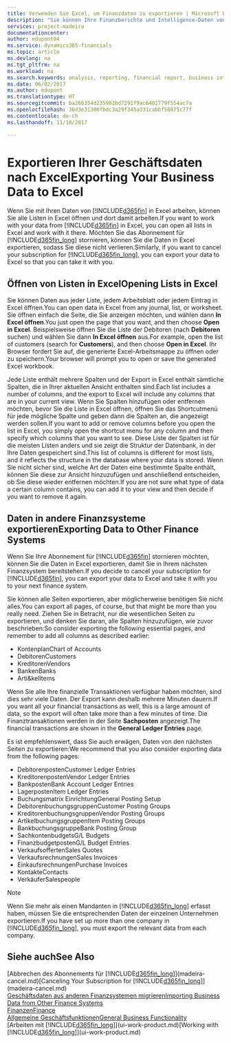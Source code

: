 ```yaml
---
title: Verwenden Sie Excel, um Finanzdaten zu exportieren | Microsoft Docs
description: "Sie können Ihre Finanzberichte und Intelligence-Daten von Dynamics 365 Business edition in Excel exportieren, oder Ihre Financials Daten in Excel öffnen."
services: project-madeira
documentationcenter: 
author: edupont04
ms.service: dynamics365-financials
ms.topic: article
ms.devlang: na
ms.tgt_pltfrm: na
ms.workload: na
ms.search.keywords: analysis, reporting, financial report, business intelligence, BI, Excel
ms.date: 06/02/2017
ms.author: edupont
ms.translationtype: HT
ms.sourcegitcommit: ba26b354d235981bd7291f9ac6402779f554ac7a
ms.openlocfilehash: 36d3e31300fbdc3a29f345a331cabbf50875c77f
ms.contentlocale: de-ch
ms.lasthandoff: 11/10/2017

---
```

# <a name="exporting-your-business-data-to-excel"></a><span data-ttu-id="90084-103">Exportieren Ihrer Geschäftsdaten nach Excel</span><span class="sxs-lookup"><span data-stu-id="90084-103">Exporting Your Business Data to Excel</span></span>
<span data-ttu-id="90084-104">Wenn Sie mit Ihren Daten von [!INCLUDE[d365fin](includes/d365fin_md.md)] in Excel arbeiten, können Sie alle Listen in Excel öffnen und dort damit arbeiten.</span><span class="sxs-lookup"><span data-stu-id="90084-104">If you want to work with your data from [!INCLUDE[d365fin](includes/d365fin_md.md)] in Excel, you can open all lists in Excel and work with it there.</span></span> <span data-ttu-id="90084-105">Möchten Sie das Abonnement für [!INCLUDE[d365fin_long](includes/d365fin_long_md.md)] stornieren, können Sie die Daten in Excel exportieren, sodass Sie diese nicht verlieren.</span><span class="sxs-lookup"><span data-stu-id="90084-105">Similarly, if you want to cancel your subscription for [!INCLUDE[d365fin_long](includes/d365fin_long_md.md)], you can export your data to Excel so that you can take it with you.</span></span>

## <a name="opening-lists-in-excel"></a><span data-ttu-id="90084-106">Öffnen von Listen in Excel</span><span class="sxs-lookup"><span data-stu-id="90084-106">Opening Lists in Excel</span></span>
<span data-ttu-id="90084-107">Sie können Daten aus jeder Liste, jedem Arbeitsblatt oder jedem Eintrag in Excel öffnen.</span><span class="sxs-lookup"><span data-stu-id="90084-107">You can open data in Excel from any journal, list, or worksheet.</span></span> <span data-ttu-id="90084-108">Sie öffnen einfach die Seite, die Sie anzeigen möchten, und wählen dann **In Excel öffnen**.</span><span class="sxs-lookup"><span data-stu-id="90084-108">You just open the page that you want, and then choose **Open in Excel**.</span></span> <span data-ttu-id="90084-109">Beispielsweise öffnen Sie die Liste der Debitoren (nach **Debitoren** suchen) und wählen Sie dann **In Excel öffnen** aus.</span><span class="sxs-lookup"><span data-stu-id="90084-109">For example, open the list of customers (search for **Customers**), and then choose **Open in Excel**.</span></span> <span data-ttu-id="90084-110">Ihr Browser fordert Sie auf, die generierte Excel-Arbeitsmappe zu öffnen oder zu speichern.</span><span class="sxs-lookup"><span data-stu-id="90084-110">Your browser will prompt you to open or save the generated Excel workbook.</span></span>  

<span data-ttu-id="90084-111">Jede Liste enthält mehrere Spalten und der Export in Excel enthält sämtliche Spalten, die in Ihrer aktuellen Ansicht enthalten sind.</span><span class="sxs-lookup"><span data-stu-id="90084-111">Each list includes a number of columns, and the export to Excel will include any columns that are in your current view.</span></span> <span data-ttu-id="90084-112">Wenn Sie Spalten hinzufügen oder entfernen möchten, bevor Sie die Liste in Excel öffnen, öffnen Sie das Shortcutmenü für jede mögliche Spalte und geben dann die Spalten an, die angezeigt werden sollen.</span><span class="sxs-lookup"><span data-stu-id="90084-112">If you want to add or remove columns before you open the list in Excel, you simply open the shortcut menu for any column and then specify which columns that you want to see.</span></span> <span data-ttu-id="90084-113">Diese Liste der Spalten ist für die meisten Listen anders und sie zeigt die Struktur der Datenbank, in der Ihre Daten gespeichert sind.</span><span class="sxs-lookup"><span data-stu-id="90084-113">This list of columns is different for most lists, and it reflects the structure in the database where your data is stored.</span></span> <span data-ttu-id="90084-114">Wenn Sie nicht sicher sind, welche Art der Daten eine bestimmte Spalte enthält, können Sie diese zur Ansicht hinzuzufügen und anschließend entscheiden, ob Sie diese wieder entfernen möchten.</span><span class="sxs-lookup"><span data-stu-id="90084-114">If you are not sure what type of data a certain column contains, you can add it to your view and then decide if you want to remove it again.</span></span>  

## <a name="exporting-data-to-other-finance-systems"></a><span data-ttu-id="90084-115">Daten in andere Finanzsysteme exportieren</span><span class="sxs-lookup"><span data-stu-id="90084-115">Exporting Data to Other Finance Systems</span></span>
<span data-ttu-id="90084-116">Wenn Sie Ihre Abonnement für [!INCLUDE[d365fin](includes/d365fin_md.md)] stornieren möchten, können Sie die Daten in Excel exportieren, damit Sie in Ihrem nächsten Finanzsystem bereitstehen.</span><span class="sxs-lookup"><span data-stu-id="90084-116">If you decide to cancel your subscription for [!INCLUDE[d365fin](includes/d365fin_md.md)], you can export your data to Excel and take it with you to your next finance system.</span></span>  

<span data-ttu-id="90084-117">Sie können alle Seiten exportieren, aber möglicherweise benötigen Sie nicht alles.</span><span class="sxs-lookup"><span data-stu-id="90084-117">You can export all pages, of course, but that might be more than you really need.</span></span> <span data-ttu-id="90084-118">Ziehen Sie in Betracht, nur die wesentlichen Seiten zu exportieren, und denken Sie daran, alle Spalten hinzuzufügen, wie zuvor beschrieben:</span><span class="sxs-lookup"><span data-stu-id="90084-118">So consider exporting the following essential pages, and remember to add all columns as described earlier:</span></span>  

* <span data-ttu-id="90084-119">Kontenplan</span><span class="sxs-lookup"><span data-stu-id="90084-119">Chart of Accounts</span></span>  
* <span data-ttu-id="90084-120">Debitoren</span><span class="sxs-lookup"><span data-stu-id="90084-120">Customers</span></span>  
* <span data-ttu-id="90084-121">Kreditoren</span><span class="sxs-lookup"><span data-stu-id="90084-121">Vendors</span></span>  
* <span data-ttu-id="90084-122">Banken</span><span class="sxs-lookup"><span data-stu-id="90084-122">Banks</span></span>  
* <span data-ttu-id="90084-123">Arti&kel</span><span class="sxs-lookup"><span data-stu-id="90084-123">Items</span></span>  

<span data-ttu-id="90084-124">Wenn Sie alle Ihre finanzielle Transaktionen verfügbar haben möchten, sind dies sehr viele Daten. Der Export kann deshalb  mehrere Minuten dauern.</span><span class="sxs-lookup"><span data-stu-id="90084-124">If you want all your financial transactions as well, this is a large amount of data, so the export will often take more than a few minutes of time.</span></span> <span data-ttu-id="90084-125">Die Finanztransaktionen werden in der Seite **Sachposten** angezeigt.</span><span class="sxs-lookup"><span data-stu-id="90084-125">The financial transactions are shown in the **General Ledger Entries** page.</span></span>  

<span data-ttu-id="90084-126">Es ist empfehlenswert, dass Sie auch erwägen, Daten von den nächsten Seiten zu exportieren:</span><span class="sxs-lookup"><span data-stu-id="90084-126">We recommend that you also consider exporting data from the following pages:</span></span>  

* <span data-ttu-id="90084-127">Debitorenposten</span><span class="sxs-lookup"><span data-stu-id="90084-127">Customer Ledger Entries</span></span>  
* <span data-ttu-id="90084-128">Kreditorenposten</span><span class="sxs-lookup"><span data-stu-id="90084-128">Vendor Ledger Entries</span></span>  
* <span data-ttu-id="90084-129">Bankposten</span><span class="sxs-lookup"><span data-stu-id="90084-129">Bank Account Ledger Entries</span></span>  
* <span data-ttu-id="90084-130">Lagerposten</span><span class="sxs-lookup"><span data-stu-id="90084-130">Item Ledger Entries</span></span>  
* <span data-ttu-id="90084-131">Buchungsmatrix Einrichtung</span><span class="sxs-lookup"><span data-stu-id="90084-131">General Posting Setup</span></span>  
* <span data-ttu-id="90084-132">Debitorenbuchungsgruppen</span><span class="sxs-lookup"><span data-stu-id="90084-132">Customer Posting Groups</span></span>  
* <span data-ttu-id="90084-133">Kreditorenbuchungsgruppen</span><span class="sxs-lookup"><span data-stu-id="90084-133">Vendor Posting Groups</span></span>  
* <span data-ttu-id="90084-134">Artikelbuchungsgruppen</span><span class="sxs-lookup"><span data-stu-id="90084-134">Item Posting Groups</span></span>  
* <span data-ttu-id="90084-135">Bankbuchungsgruppe</span><span class="sxs-lookup"><span data-stu-id="90084-135">Bank Posting Group</span></span>  
* <span data-ttu-id="90084-136">Sachkontenbudgets</span><span class="sxs-lookup"><span data-stu-id="90084-136">G/L Budgets</span></span>  
* <span data-ttu-id="90084-137">Finanzbudgetposten</span><span class="sxs-lookup"><span data-stu-id="90084-137">G/L Budget Entries</span></span>  
* <span data-ttu-id="90084-138">Verkaufsofferten</span><span class="sxs-lookup"><span data-stu-id="90084-138">Sales Quotes</span></span>  
* <span data-ttu-id="90084-139">Verkaufsrechnungen</span><span class="sxs-lookup"><span data-stu-id="90084-139">Sales Invoices</span></span>  
* <span data-ttu-id="90084-140">Einkaufsrechnungen</span><span class="sxs-lookup"><span data-stu-id="90084-140">Purchase Invoices</span></span>  
* <span data-ttu-id="90084-141">Kontakte</span><span class="sxs-lookup"><span data-stu-id="90084-141">Contacts</span></span>  
* <span data-ttu-id="90084-142">Verkäufer</span><span class="sxs-lookup"><span data-stu-id="90084-142">Salespeople</span></span>  

> [!NOTE]  
>   <span data-ttu-id="90084-143">Wenn Sie mehr als einen Mandanten in [!INCLUDE[d365fin_long](includes/d365fin_long_md.md)] erfasst haben, müssen Sie die entsprechenden Daten der einzelnen Unternehmen exportieren.</span><span class="sxs-lookup"><span data-stu-id="90084-143">If you have set up more than one company in [!INCLUDE[d365fin_long](includes/d365fin_long_md.md)], you must export the relevant data from each company.</span></span>

## <a name="see-also"></a><span data-ttu-id="90084-144">Siehe auch</span><span class="sxs-lookup"><span data-stu-id="90084-144">See Also</span></span>
<span data-ttu-id="90084-145">[Abbrechen des Abonnements für [!INCLUDE[d365fin_long](includes/d365fin_long_md.md)]](madeira-cancel.md)</span><span class="sxs-lookup"><span data-stu-id="90084-145">[Canceling Your Subscription for [!INCLUDE[d365fin_long](includes/d365fin_long_md.md)]](madeira-cancel.md)</span></span>  
[<span data-ttu-id="90084-146">Geschäftsdaten aus anderen Finanzsystemen migrieren</span><span class="sxs-lookup"><span data-stu-id="90084-146">Importing Business Data from Other Finance Systems</span></span>](upload-data.md)  
[<span data-ttu-id="90084-147">Finanzen</span><span class="sxs-lookup"><span data-stu-id="90084-147">Finance</span></span>](finance.md)  
[<span data-ttu-id="90084-148">Allgemeine Geschäftsfunktionen</span><span class="sxs-lookup"><span data-stu-id="90084-148">General Business Functionality</span></span>](ui-across-business-areas.md)  
<span data-ttu-id="90084-149">[Arbeiten mit [!INCLUDE[d365fin_long](includes/d365fin_long_md.md)]](ui-work-product.md)</span><span class="sxs-lookup"><span data-stu-id="90084-149">[Working with [!INCLUDE[d365fin_long](includes/d365fin_long_md.md)]](ui-work-product.md)</span></span>  

